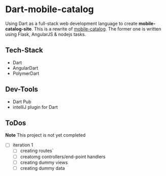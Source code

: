 # Dart-mobile-catalog
Using Dart as a full-stack web development language to create **mobile-catalog-site**. This is a rewrite of [mobile-catalog](https://github.com/jnoortheen/mobile-catalog). The former one is written using Flask, AngularJS & nodejs tasks. 

## Tech-Stack

* Dart 
* AngularDart
* PolymerDart


## Dev-Tools

* Dart Pub
* intelliJ plugin for Dart

## __ToDos__
**Note** This project is not yet completed

- [ ] iteration 1
  - [ ] creating routes`
  - [ ] creatomg controllers/end-point handlers
  - [ ] creating dummy views
  - [ ] creating dummy data
